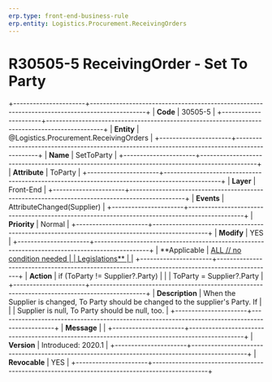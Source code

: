 ```yaml
---
erp.type: front-end-business-rule
erp.entity: Logistics.Procurement.ReceivingOrders
---
```


# R30505-5 ReceivingOrder - Set To Party
+----------------------+-----------------------------------------------------------------------------------------------+
| **Code**             | 30505-5                                                                                       |
+----------------------+-----------------------------------------------------------------------------------------------+
| **Entity**           | @Logistics.Procurement.ReceivingOrders                                                                                |
+----------------------+-----------------------------------------------------------------------------------------------+
| **Name**             | SetToParty                                                                                    |
+----------------------+-----------------------------------------------------------------------------------------------+
| **Attribute**        | ToParty                                                                                       |
+----------------------+-----------------------------------------------------------------------------------------------+
| **Layer**            | Front-End                                                                                     |
+----------------------+-----------------------------------------------------------------------------------------------+
| **Events**           | AttributeChanged(Supplier)                                                                    |
+----------------------+-----------------------------------------------------------------------------------------------+
| **Priority**         | Normal                                                                                        |
+----------------------+-----------------------------------------------------------------------------------------------+
| **Modify**           | YES                                                                                           |
+----------------------+-----------------------------------------------------------------------------------------------+
| **Applicable         | [ALL // no condition needed                                                                   |
| Legislations**       | ](https://confluence.erp.net/display/techdoc/Country+Specific+Functionality)                  |
+----------------------+-----------------------------------------------------------------------------------------------+
| **Action**           | if (ToParty != Supplier?.Party)                                                               |
|                      | ToParty = Supplier?.Party                                                                     |
+----------------------+-----------------------------------------------------------------------------------------------+
| **Description**      | When the Supplier is changed, To Party should be changed to the supplier\'s Party. If         |
|                      | Supplier is null, To Party should be null, too.                                               |
+----------------------+-----------------------------------------------------------------------------------------------+
| **Message**          |                                                                                               |
+----------------------+-----------------------------------------------------------------------------------------------+
| **Version**          | Introduced: 2020.1                                                                            |
+----------------------+-----------------------------------------------------------------------------------------------+
| **Revocable**        | YES                                                                                           |
+----------------------+-----------------------------------------------------------------------------------------------+

  

  

  
